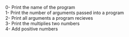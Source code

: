 0- Print the name of the program</br>
1- Print the number of arguments passed into a program</br>
2- Print all arguments a program recieves</br>
3- Print the multiplies two numbers</br>
4- Add positive numbers</br>
